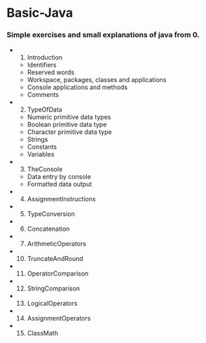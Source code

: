 # Basic-Java

### Simple exercises and small explanations of java from 0.

  - 1. Introduction
      - Identifiers
      - Reserved words
      - Workspace, packages, classes and applications
      - Console applications and methods
      - Comments
    
    
  - 2. TypeOfData
      - Numeric primitive data types
      - Boolean primitive data type
      - Character primitive data type
      - Strings
      - Constants
      - Variables
    
    
  - 3. TheConsole
      - Data entry by console
      - Formatted data output
  
  
  - 4. AssignmentInstructions
  
  
  - 5. TypeConversion
  
  
  - 6. Concatenation
  
  
  - 7. ArithmeticOperators
  
  
  - 10. TruncateAndRound
  
  
  - 11. OperatorComparison
  
  
  - 12. StringComparison
  
  
  - 13. LogicalOperators
  
  
  - 14. AssignmentOperators
  
  
  - 15. ClassMath
  
  
  
  
  
  
  
  
  
